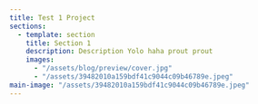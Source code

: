 ```yaml
---
title: Test 1 Project
sections:
  - template: section
    title: Section 1
    description: Description Yolo haha prout prout
    images:
      - "/assets/blog/preview/cover.jpg"
      - "/assets/39482010a159bdf41c9044c09b46789e.jpeg"
main-image: "/assets/39482010a159bdf41c9044c09b46789e.jpeg"
---
```

